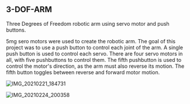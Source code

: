 ## 3-DOF-ARM
Three Degrees of Freedom robotic arm using servo motor and push buttons.

5mg sero motors were used to create the robotic arm.
The goal of this project was to use a push button to control each joint of the arm.
A single push button is used to control each servo.
There are four servo motors in all, with five pushbuttons to control them.
The fifth pushbutton is used to control the motor's direction, as the arm must also reverse its motion.
The fifth button toggles between reverse and forward motor motion.

![IMG_20210221_184731](https://user-images.githubusercontent.com/69248756/172658439-10ec3783-e327-416a-b4be-6f51a2fe0685.jpg)


![IMG_20210224_200358](https://user-images.githubusercontent.com/69248756/172658507-d738ab82-b4f4-4303-ba4a-0b103ca244bd.jpg)
